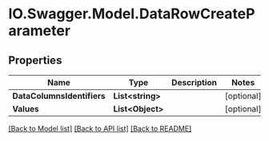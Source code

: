 # IO.Swagger.Model.DataRowCreateParameter
## Properties

Name | Type | Description | Notes
------------ | ------------- | ------------- | -------------
**DataColumnsIdentifiers** | **List&lt;string&gt;** |  | [optional] 
**Values** | **List&lt;Object&gt;** |  | [optional] 

[[Back to Model list]](../README.md#documentation-for-models) [[Back to API list]](../README.md#documentation-for-api-endpoints) [[Back to README]](../README.md)

